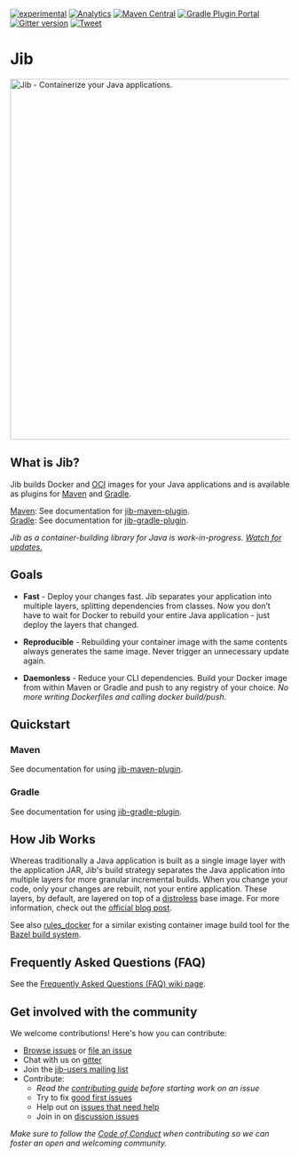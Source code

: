 [![experimental](http://badges.github.io/stability-badges/dist/experimental.svg)](http://github.com/badges/stability-badges)
[![Analytics](https://cloud-tools-for-java-metrics.appspot.com/UA-121724379-2/index)](https://github.com/igrigorik/ga-beacon)
[![Maven Central](https://maven-badges.herokuapp.com/maven-central/com.google.cloud.tools/jib-maven-plugin/badge.svg)](https://maven-badges.herokuapp.com/maven-central/com.google.cloud.tools/jib-maven-plugin)
[![Gradle Plugin Portal](https://img.shields.io/badge/gradle%20plugin-v0.9.7-blue.svg)](https://plugins.gradle.org/plugin/com.google.cloud.tools.jib)
[![Gitter version](https://img.shields.io/gitter/room/gitterHQ/gitter.svg)](https://gitter.im/google/jib)
[![Tweet](https://img.shields.io/twitter/url/http/shields.io.svg?style=social)](https://twitter.com/intent/tweet?text=Google%20container%20tool%20for%20dockerizing%20Java%20applications&url=https://github.com/GoogleContainerTools/jib&via=JibContainerBuilder&hashtags=java,docker,kubernetes,maven,gradle,microservices,jib)

# Jib

<image src="https://github.com/GoogleContainerTools/jib/raw/master/logo/jib-build-docker-java-container-image.png" alt="Jib - Containerize your Java applications." width="650px" />

## What is Jib?

Jib builds Docker and [OCI](https://github.com/opencontainers/image-spec) images for your Java applications and is available as plugins for [Maven](jib-maven-plugin) and [Gradle](jib-gradle-plugin).

[Maven](https://maven.apache.org/): See documentation for [jib-maven-plugin](jib-maven-plugin).\
[Gradle](https://gradle.org/): See documentation for [jib-gradle-plugin](jib-gradle-plugin).

*Jib as a container-building library for Java is work-in-progress. [Watch for updates.](https://github.com/GoogleContainerTools/jib/issues/337)*

## Goals

* **Fast** - Deploy your changes fast. Jib separates your application into multiple layers, splitting dependencies from classes. Now you don’t have to wait for Docker to rebuild your entire Java application - just deploy the layers that changed.

* **Reproducible** - Rebuilding your container image with the same contents always generates the same image. Never trigger an unnecessary update again.

* **Daemonless** - Reduce your CLI dependencies. Build your Docker image from within Maven or Gradle and push to any registry of your choice. *No more writing Dockerfiles and calling docker build/push.*

## Quickstart

### Maven

See documentation for using [jib-maven-plugin](jib-maven-plugin#quickstart).

### Gradle

See documentation for using [jib-gradle-plugin](jib-gradle-plugin#quickstart).

## How Jib Works

Whereas traditionally a Java application is built as a single image layer with the application JAR, Jib's build strategy separates the Java application into multiple layers for more granular incremental builds. When you change your code, only your changes are rebuilt, not your entire application. These layers, by default, are layered on top of a [distroless](https://github.com/GoogleCloudPlatform/distroless) base image. For more information, check out the [official blog post](https://cloudplatform.googleblog.com/2018/07/introducing-jib-build-java-docker-images-better.html).

See also [rules_docker](https://github.com/bazelbuild/rules_docker) for a similar existing container image build tool for the [Bazel build system](https://github.com/bazelbuild/bazel).

## Frequently Asked Questions (FAQ)

See the [Frequently Asked Questions (FAQ) wiki page](/../../wiki/Frequently-Asked-Questions-(FAQ)).

## Get involved with the community

We welcome contributions! Here's how you can contribute:

* [Browse issues](https://github.com/GoogleContainerTools/jib/issues) or [file an issue](https://github.com/GoogleContainerTools/jib/issues/new)
* Chat with us on [gitter](https://gitter.im/google/jib)
* Join the [jib-users mailing list](https://groups.google.com/forum/#!forum/jib-users)
* Contribute:
  * *Read the [contributing guide](https://github.com/GoogleContainerTools/jib/blob/master/CONTRIBUTING.md) before starting work on an issue*
  * Try to fix [good first issues](https://github.com/GoogleContainerTools/jib/labels/good%20first%20issue)
  * Help out on [issues that need help](https://github.com/GoogleContainerTools/jib/labels/help%20wanted)
  * Join in on [discussion issues](https://github.com/GoogleContainerTools/jib/labels/discuss)
<!--  * Read the [style guide] -->
*Make sure to follow the [Code of Conduct](https://github.com/GoogleContainerTools/jib/blob/master/CODE_OF_CONDUCT.md) when contributing so we can foster an open and welcoming community.*
